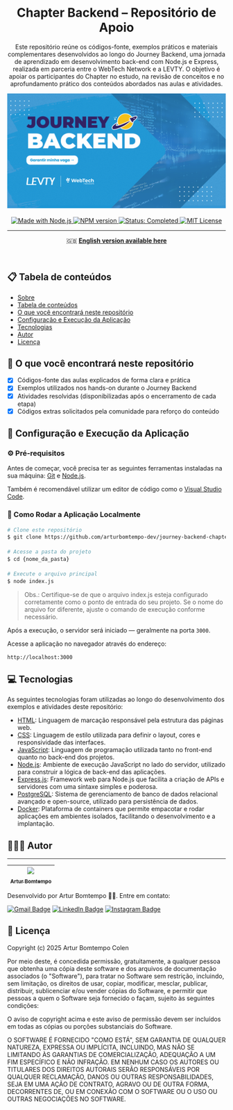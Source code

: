 <div  align="center" id="about">
    <h1 align="center">
        Chapter Backend – Repositório de Apoio
    </h1>
    <p align="center">
        Este repositório reúne os códigos-fonte, exemplos práticos e materiais complementares desenvolvidos ao longo do Journey Backend, uma jornada de aprendizado em desenvolvimento back-end com Node.js e Express, realizada em parceria entre o WebTech Network e a LEVTY. O objetivo é apoiar os participantes do Chapter no estudo, na revisão de conceitos e no aprofundamento prático dos conteúdos abordados nas aulas e atividades.
    </p>
    <img 
        src="./resources/banner.png"
        alt="Banner image"
    />
</div>
<br>
<div align="center">
    <a href="https://github.com/arturbomtempo-dev/journey-backend-chapter" target="_blank">
        <img src="https://img.shields.io/badge/feito_com-Node.js-43853D" alt="Made with Node.js">
    </a>
    <a href="https://github.com/arturbomtempo-dev/journey-backend-chapter" target="_blank">
        <img src="https://img.shields.io/badge/npm-v11.3.0-blue" alt="NPM version">
    </a>
    <a href="https://github.com/arturbomtempo-dev/journey-backend-chapter" target="_blank">
        <img src="https://img.shields.io/badge/status-em%20progresso-yellow" alt="Status: Completed">
    </a>
    <a href="https://github.com/arturbomtempo-dev/journey-backend-chapter/blob/main/LICENSE.md" target="_blank">
        <img src="https://img.shields.io/badge/license-MIT-red" alt="MIT License">
    </a>
</div>

---

<div align="center">
    <p>🇬🇧 <a href="https://github.com/arturbomtempo-dev/journey-backend-chapter/blob/main/README.en.md" target="_blank"><strong>English version available here</strong></a></p>
</div>

<br>

<div id="table-of-contents"></div>

## 📋 Tabela de conteúdos

- [Sobre](#about)
- [Tabela de conteúdos](#table-of-contents)
- [O que você encontrará neste repositório](#features)
- [Configuração e Execução da Aplicação](#setup-and-run-the-application)
- [Tecnologias](#technologies)
- [Autor](#author)
- [Licença](#license)

<div id="features"></div>

## 📝 O que você encontrará neste repositório

- [x] Códigos-fonte das aulas explicados de forma clara e prática
- [x] Exemplos utilizados nos hands-on durante o Journey Backend
- [x] Atividades resolvidas (disponibilizadas após o encerramento de cada etapa)
- [x] Códigos extras solicitados pela comunidade para reforço do conteúdo

<div id="setup-and-run-the-application"></div>

## 📁 Configuração e Execução da Aplicação

### ⚙️ Pré-requisitos

Antes de começar, você precisa ter as seguintes ferramentas instaladas na sua máquina: [Git](https://git-scm.com) e [Node.js](https://nodejs.org/).

Também é recomendável utilizar um editor de código como o [Visual Studio Code](https://code.visualstudio.com/).

### 🚀 Como Rodar a Aplicação Localmente

```bash
# Clone este repositório
$ git clone https://github.com/arturbomtempo-dev/journey-backend-chapter.git

# Acesse a pasta do projeto
$ cd {nome_da_pasta}

# Execute o arquivo principal
$ node index.js
```

> Obs.: Certifique-se de que o arquivo index.js esteja configurado corretamente como o ponto de entrada do seu projeto. Se o nome do arquivo for diferente, ajuste o comando de execução conforme necessário.

Após a execução, o servidor será iniciado — geralmente na porta `3000`.

Acesse a aplicação no navegador através do endereço:

```plaintext
http://localhost:3000
```

<div id="technologies"></div>

## 💻 Tecnologias

As seguintes tecnologias foram utilizadas ao longo do desenvolvimento dos exemplos e atividades deste repositório:

- [HTML](https://developer.mozilla.org/pt-BR/docs/Web/HTML): Linguagem de marcação responsável pela estrutura das páginas web.
- [CSS](https://developer.mozilla.org/pt-BR/docs/Web/CSS): Linguagem de estilo utilizada para definir o layout, cores e responsividade das interfaces.
- [JavaScript](https://developer.mozilla.org/pt-BR/docs/Web/JavaScript): Linguagem de programação utilizada tanto no front-end quanto no back-end dos projetos.
- [Node.js](https://nodejs.org/): Ambiente de execução JavaScript no lado do servidor, utilizado para construir a lógica de back-end das aplicações.
- [Express.js](https://expressjs.com/pt-br/): Framework web para Node.js que facilita a criação de APIs e servidores com uma sintaxe simples e poderosa.
- [PostgreSQL](https://www.postgresql.org/docs/): Sistema de gerenciamento de banco de dados relacional avançado e open-source, utilizado para persistência de dados.
- [Docker](https://docs.docker.com/): Plataforma de containers que permite empacotar e rodar aplicações em ambientes isolados, facilitando o desenvolvimento e a implantação.

<div id="author"></div>

## 👨🏻‍💻 Autor

---

| [<img loading="lazy" src="https://avatars.githubusercontent.com/u/96635074?v=4" width=115><br><sub>Artur Bomtempo</sub>](https://arturbomtempo.dev/) |
| :--------------------------------------------------------------------------------------------------------------------------------------------------: |

Desenvolvido por Artur Bomtempo 👋🏻. Entre em contato:

[![Gmail Badge](https://img.shields.io/badge/-arturbcolen@gmail.com-D14836?style=flat-square&logo=Gmail&logoColor=white&link=mailto:arturbcolen@gmail.com)](mailto:arturbcolen@gmail.com)
[![LinkedIn Badge](https://img.shields.io/badge/-Artur%20Bomtempo-0A66C2?style=flat-square&logo=LinkedIn&logoColor=white&link=https://www.linkedin.com/in/artur-bomtempo/)](https://www.linkedin.com/in/artur-bomtempo/)
[![Instagram Badge](https://img.shields.io/badge/-@arturbomtempo.dev-E4405F?style=flat-square&logo=Instagram&logoColor=white&link=https://www.instagram.com/arturbomtempo.dev/)](https://www.instagram.com/arturbomtempo.dev/)

<div id="license"></div>

## 📜 Licença

Copyright (c) 2025 Artur Bomtempo Colen

Por meio deste, é concedida permissão, gratuitamente, a qualquer pessoa que obtenha uma cópia
deste software e dos arquivos de documentação associados (o "Software"), para tratar
no Software sem restrição, incluindo, sem limitação, os direitos
de usar, copiar, modificar, mesclar, publicar, distribuir, sublicenciar e/ou vender
cópias do Software, e permitir que pessoas a quem o Software seja fornecido o façam, sujeito às seguintes condições:

O aviso de copyright acima e este aviso de permissão devem ser incluídos em todas
as cópias ou porções substanciais do Software.

O SOFTWARE É FORNECIDO "COMO ESTÁ", SEM GARANTIA DE QUALQUER NATUREZA, EXPRESSA OU
IMPLÍCITA, INCLUINDO, MAS NÃO SE LIMITANDO ÀS GARANTIAS DE COMERCIALIZAÇÃO,
ADEQUAÇÃO A UM FIM ESPECÍFICO E NÃO INFRAÇÃO. EM NENHUM CASO OS
AUTORES OU TITULARES DOS DIREITOS AUTORAIS SERÃO RESPONSÁVEIS POR QUALQUER RECLAMAÇÃO, DANOS OU OUTRAS
RESPONSABILIDADES, SEJA EM UMA AÇÃO DE CONTRATO, AGRAVO OU DE OUTRA FORMA, DECORRENTES DE,
OU EM CONEXÃO COM O SOFTWARE OU O USO OU OUTRAS NEGOCIAÇÕES NO
SOFTWARE.
